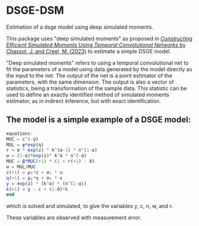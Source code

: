 # DSGE-DSM
Estimation of a dsge model using deep simulated moments.

This package uses "deep simulated moments" as proposed in [*Constructing Efficient Simulated Moments Using Temporal Convolutional Networks* by Chassot, J. and Creel, M. (2023)](https://www.jldc.ch/uploads/2023_chassot_creel.pdf) to estimate a simple DSGE model.

"Deep simulated moments" refers to using a temporal convolutional net to fit the parameters of a model using data generated by the model directly as the input to the net. The output of the net is a point estimator of the parameters, with the same dimension. The output is also a vector of statistics, being a transformation of the sample data. This statistic can be used to define an exactly identified method of simulated moments estimator, as in indirect inference, but with exact identification.

## The model is a simple example of a DSGE model:

```julia
equations:
MUC = c^(-γ)
MUL = ψ*exp(η)
r = α * exp(z) * k^(α-1) * n^(1-α)
w = (1-α)*exp(z)* k^α * n^(-α)
MUC = β*MUC(+1) * (1 + r(+1) - δ)
w = MUL/MUC
z(+1) = ρ₁*z + σ₁ * u
η(+1) = ρ₂*η + σ₂ * ϵ
y = exp(z) * (k^α) * (n^(1-α))
k(+1) = y - c + (1-δ)*k
end
```

which is solved and simulated, to give the variables y, c, n, w, and r.

These variables are observed with measurement error.
